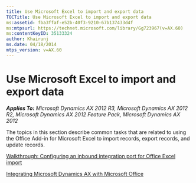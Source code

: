 ```yaml
---
title: Use Microsoft Excel to import and export data
TOCTitle: Use Microsoft Excel to import and export data
ms:assetid: fba3ffaf-e52b-40f3-9210-67b137433d4f
ms:mtpsurl: https://technet.microsoft.com/library/Gg723967(v=AX.60)
ms:contentKeyID: 35133324
author: Khairunj
ms.date: 04/18/2014
mtps_version: v=AX.60
---
```


# Use Microsoft Excel to import and export data 


_**Applies To:** Microsoft Dynamics AX 2012 R3, Microsoft Dynamics AX 2012 R2, Microsoft Dynamics AX 2012 Feature Pack, Microsoft Dynamics AX 2012_

The topics in this section describe common tasks that are related to using the Office Add-in for Microsoft Excel to import records, export records, and update records.

[Walkthrough: Configuring an inbound integration port for Office Excel import](walkthrough-configuring-an-inbound-integration-port-for-office-excel-import.md)

[Integrating Microsoft Dynamics AX with Microsoft Office](integrating-microsoft-dynamics-ax-with-microsoft-office.md)

  


